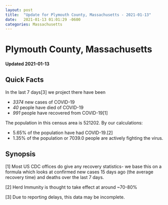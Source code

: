 ```yaml
---
layout: post
title:  "Update for Plymouth County, Massachusetts - 2021-01-13"
date:   2021-01-13 01:01:29 -0600
categories: Massachusetts
---
```


# Plymouth County, Massachusetts
#### Updated 2021-01-13

## Quick Facts

In the last 7 days[3] we project there have been
- *3374* new cases of COVID-19
- *40* people have died of COVID-19
- *991* people have recovered from COVID-19[1]

The population in this census area is 521202. By our calculations:
- 5.65% of the population have had COVID-19.[2]
- 1.35% of the population or 7039.0 people are actively fighting the virus.

## Synopsis




[1] Most US CDC offices do give any recovery statistics- we base this on a formula which looks at confirmed new cases
15 days ago (the average recovery time) and deaths over the last 7 days.

[2] Herd Immunity is thought to take effect at around ~70-80%

[3] Due to reporting delays, this data may be incomplete.
 
    